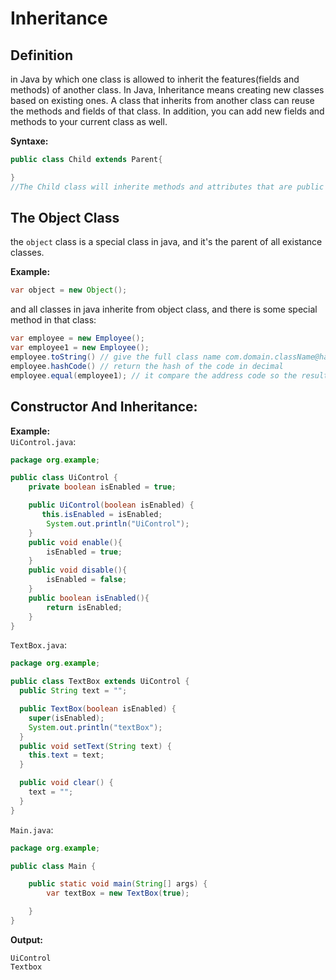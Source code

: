 # Inheritance

## Definition

in Java by which one class is allowed to inherit the features(fields and methods) of another class. In Java, Inheritance means creating new classes based on existing ones. A class that inherits from another class can reuse the methods and fields of that class. In addition, you can add new fields and methods to your current class as well.

**Syntaxe:**

```java
public class Child extends Parent{

}
//The Child class will inherite methods and attributes that are public or protected in Parent Class
```

## The Object Class

the `object` class is a special class in java, and it's the parent of all existance classes.

**Example:**

```java
var object = new Object();
```

and all classes in java inherite from object class, and there is some special method in that class: <br>

```java
var employee = new Employee();
var employee1 = new Employee();
employee.toString() // give the full class name com.domain.className@hashedAddressInHexadecimal
employee.hashCode() // return the hash of the code in decimal
employee.equal(employee1); // it compare the address code so the result of that statement is 'false'
```

## Constructor And Inheritance:

**Example:**<br>
`UiControl.java`: <br>

```java
package org.example;

public class UiControl {
    private boolean isEnabled = true;

    public UiControl(boolean isEnabled) {
       this.isEnabled = isEnabled;
        System.out.println("UiControl");
    }
    public void enable(){
        isEnabled = true;
    }
    public void disable(){
        isEnabled = false;
    }
    public boolean isEnabled(){
        return isEnabled;
    }
}

```

`TextBox.java`:

```java
package org.example;

public class TextBox extends UiControl {
  public String text = "";

  public TextBox(boolean isEnabled) {
    super(isEnabled);
    System.out.println("textBox");
  }
  public void setText(String text) {
    this.text = text;
  }

  public void clear() {
    text = "";
  }
}
```

`Main.java`:

```java
package org.example;

public class Main {

    public static void main(String[] args) {
        var textBox = new TextBox(true);

    }
}
```

**Output:**

```
UiControl
Textbox
```
